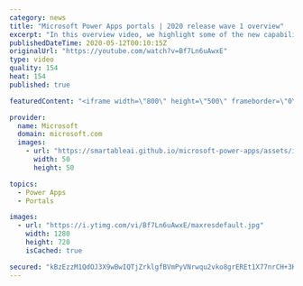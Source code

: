 ```yaml
---
category: news
title: "Microsoft Power Apps portals | 2020 release wave 1 overview"
excerpt: "In this overview video, we highlight some of the new capabilities included in the latest update to Microsoft Power Apps portals.     Here are the capabilities covered:   •    Power BI integration, so you can quickly add Power BI reports, tables, and dashboards to your portals without coding.  •    Themes"
publishedDateTime: 2020-05-12T00:10:15Z
originalUrl: "https://youtube.com/watch?v=Bf7Ln6uAwxE"
type: video
quality: 154
heat: 154
published: true

featuredContent: "<iframe width=\"800\" height=\"500\" frameborder=\"0\" src=\"https://www.youtube.com/embed/Bf7Ln6uAwxE\" allow=\"accelerometer; autoplay; encrypted-media; gyroscope; picture-in-picture\" allowfullscreen></iframe>"

provider:
  name: Microsoft
  domain: microsoft.com
  images:
    - url: "https://smartableai.github.io/microsoft-power-apps/assets/images/organizations/microsoft.com-50x50.jpg"
      width: 50
      height: 50

topics:
  - Power Apps
  - Portals

images:
  - url: "https://i.ytimg.com/vi/Bf7Ln6uAwxE/maxresdefault.jpg"
    width: 1280
    height: 720
    isCached: true

secured: "kBzEzzM1QdOJ3X9wBwIQTjZrklgfBVmPyVNrwqu2vko8grEREt1X77nrCH+3Kk0IK3IpBxgqpnfKPauAr3GoO73HwtO5/swXM99mgJ4XdcKPGY6sYTrKONCu86aDN7D4pUxkXBEnsA54seJkcvyQ33UaFb92+DsI6+xFDxEUXACLa4bSXPaA6pqw94YFEPLuOjtFviAzfKiDGDV8E5tu2fVDADfKbD0NdOkA/yhHzDWHfkCrOD+bJvinINvCDgp+jPRwPX62MmEgVcmKcWnm65poIDmsMF9ucPZFiKIfSdXp1YGjLhQxtUFcvRsPZ8Bml+mTB/QYper4CyQKWHziNLPMZSqPZKXiL9sqfvilAcEihxBO7wMldXxjS+6qkzCKOtmakVFV8v8umM6iK4vo3rhjB9d5e1XjlsLjkDf4ce7n76bUZZecuddtZaSLt/Wc;GfQrbMQJPj7G5MYw/O5Y5Q=="
---
```



